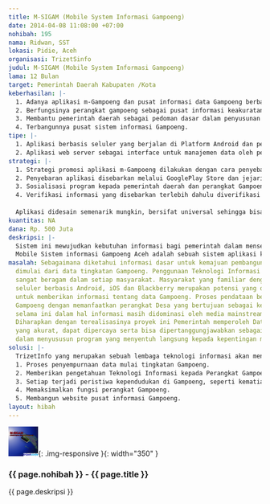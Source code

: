 ```yaml
---
title: M-SIGAM (Mobile System Informasi Gampoeng)
date: 2014-04-08 11:08:00 +07:00
nohibah: 195
nama: Ridwan, SST
lokasi: Pidie, Aceh
organisasi: TrizetSinfo
judul: M-SIGAM (Mobile System Informasi Gampoeng)
lama: 12 Bulan
target: Pemerintah Daerah Kabupaten /Kota
keberhasilan: |-
  1. Adanya aplikasi m-Gampoeng dan pusat informasi data Gampoeng berbasis seluler.
  2. Berfungsinya perangkat gampoeng sebagai pusat informasi keakuratan data.
  3. Membantu pemerintah daerah sebagai pedoman dasar dalam penyusunan program yang menyentuh langsung kepada kepentingan masyarakat.
  4. Terbangunnya pusat sistem informasi Gampoeng.
tipe: |-
  1. Aplikasi berbasis seluler yang berjalan di Platform Android dan perangkat hp yang support Java (J2ME) dan sangat mungkin untuk dimodifikasi untuk berjalan di Platform lain nya untuk informasi data Gampoeng.
  2. Aplikasi web server sebagai interface untuk manajemen data oleh perangkat Gampoeng.
strategi: |-
  1. Strategi promosi aplikasi m-Gampoeng dilakukan dengan cara penyebaran informasi melalui media massa dan jejaring sosial.
  2. Penyebaran aplikasi disebarkan melalui GooglePlay Store dan jejaring sosial.
  3. Sosialisasi program kepada pemerintah daerah dan perangkat Gampoeng kabupaten/Kota.
  4. Verifikasi informasi yang disebarkan terlebih dahulu diverifikasi ke pemerintah Daerah.

  Aplikasi didesain semenarik mungkin, bersifat universal sehingga bisa dimanfaatkan oleh berbagai lapisan masyarakat, selain itu juga melibatkan partisipasi masyarakat dan pemerintah Daerah. Aplikasi m-Gampoeng menyediakan update informasi kependudukan yang terjadi di Gampoeng dapat dilakukan updating langsung ke sistem melalui jaringan Internet.
kuantitas: NA
dana: Rp. 500 Juta
deskripsi: |-
  Sistem ini mewujudkan kebutuhan informasi bagi pemerintah dalam mensejahterakan rakyat, dimana data dientry dari gampong langsung secara online ke aplikasi oleh perangkat gampong, dalam hal ini diberi tanggungjawab kepada pengelola administrasi gampong, sehingga tingkat keakuratan data sangat tinggi, adapun data yang harus di update setiap bulannya adalah; jumlah angka kelahiran, angka kematian, jumlah anak yatim, jumlah anak usia sekolah sesuai dengan jenjang pendidikan, dan data-data terkait dengan petensi gampong dan aset gampong, ditingkat kecamatan, kabupaten hanya melakukan pengawasan, verifikasi dan pembinaan kepada operator di gampong, informasi dari masing-masing gampong dapat konsolidasi ke tingkat kecamatan serta propinsi.
  Mobile Sistem informasi Gampoeng Aceh adalah sebuah sistem aplikasi komputer berbasis web dan seluler dengan memanfaatkan jaringan Internet sebagai media komunikasi dan teknologi perangkat seluler yang bertujuan mengetahui secara jelas data jumlah orang miskin, tingkat pendidikan, umur, dan berbagai kategori lainnya yang berkaitan dengan kependudukan mulai tingkatan gampoeng (Desa). Data dapat diinput dan diupdate langsung oleh operator perangkat Gampoeng ke dalam sistem melalui internet sehingga tingkat ke akuratan data dan informasi dapat diwujudkan, karena apapun peristiwa kependudukan yang terjadi di Gampong seperti kelahiran, kematian, perkawinan, cerai dan lainnya, data dapat diupdate langsung ke sistem.
masalah: Sebagaimana diketahui informasi dasar untuk kemajuan pembangunan semuanya
  dimulai dari data tingkatan Gampoeng. Penggunaan Teknologi Informasi dewasa ini
  sangat beragam dalam setiap masyarakat. Masyarakat yang familiar dengan aplikasi
  seluler berbasis Android, iOS dan Blackberry merupakan potensi yang dapat dimanfaatkan
  untuk memberikan informasi tentang data Gampoeng. Proses pendataan beragam informasi
  Gampoeng dengan memanfaatkan perangkat Desa yang bertujuan sebagai keakuratan dataYang
  selama ini dalam hal informasi masih didominasi oleh media mainstream yang mayoritas.
  Diharapkan dengan terealisasinya proyek ini Pemerintah memperoleh Data dan Informasi
  yang akurat, dapat dipercaya serta bisa dipertanggungjawabkan sebagai pedoman dasar
  dalam menyususun program yang menyentuh langsung kepada kepentingan masyarakat.
solusi: |-
  TrizetInfo yang merupakan sebuah lembaga teknologi informasi akan mendesain sebuah aplikasi yang dapat berjalan di perangkat seluler. Selain membangun sebuah aplikasi Data Informasi Gampoeng untuk Smartphone (Seluler), sistem Informasi juga bertujuan untuk :
  1. Proses penyempurnaan data mulai tingkatan Gampoeng.
  2. Memberikan pengetahuan Teknologi Informasi kepada Perangkat Gampoeng.
  3. Setiap terjadi peristiwa kependudukan di Gampoeng, seperti kematian, kelahiran, perkawinan, cerai dan perpindahan dapat dilakukan updating langsung ke sistem melalui jaringan Internet.
  4. Memaksimalkan fungsi perangkat Gampoeng.
  5. Membangun website pusat informasi Gampoeng.
layout: hibah
---
```


![195](/static/img/hibahcms/195.png){: .img-responsive }{: width="350" }

### {{ page.nohibah }} - {{ page.title }}

{{ page.deskripsi }}
